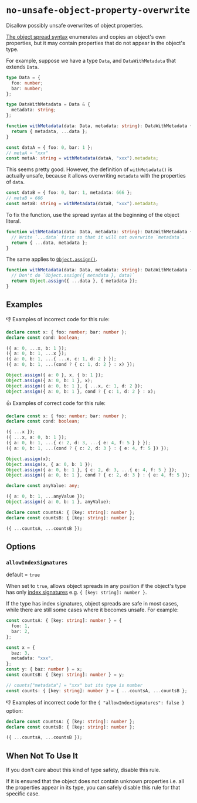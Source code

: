 # `no-unsafe-object-property-overwrite`

Disallow possibly unsafe overwrites of object properties.

[The object spread syntax](https://developer.mozilla.org/en-US/docs/Web/JavaScript/Reference/Operators/Spread_syntax) enumerates and copies an object's own properties, but it may contain properties that do not appear in the object's type.

For example, suppose we have a type `Data`, and `DataWithMetadata` that extends `Data`.

```ts
type Data = {
  foo: number;
  bar: number;
};

type DataWithMetadata = Data & {
  metadata: string;
};

function withMetadata(data: Data, metadata: string): DataWithMetadata {
  return { metadata, ...data };
}

const dataA = { foo: 0, bar: 1 };
// metaA = "xxx"
const metaA: string = withMetadata(dataA, "xxx").metadata;
```

This seems pretty good.
However, the definition of `withMetadata()` is actually unsafe, because it allows overwriting `metadata` with the properties of `data`.

```ts
const dataB = { foo: 0, bar: 1, metadata: 666 };
// metaB = 666
const metaB: string = withMetadata(dataB, "xxx").metadata;
```

To fix the function, use the spread syntax at the beginning of the object literal.

```ts
function withMetadata(data: Data, metadata: string): DataWithMetadata {
  // Write `...data` first so that it will not overwrite `metadata`.
  return { ...data, metadata };
}
```

The same applies to [`Object.assign()`](https://developer.mozilla.org/en-US/docs/Web/JavaScript/Reference/Global_Objects/Object/assign).

```ts
function withMetadata(data: Data, metadata: string): DataWithMetadata {
  // Don't do `Object.assign({ metadata }, data)`
  return Object.assign({ ...data }, { metadata });
}
```

## Examples

👎 Examples of incorrect code for this rule:

```ts
declare const x: { foo: number; bar: number };
declare const cond: boolean;

({ a: 0, ...x, b: 1 });
({ a: 0, b: 1, ...x });
({ a: 0, b: 1, ...{ ...x, c: 1, d: 2 } });
({ a: 0, b: 1, ...(cond ? { c: 1, d: 2 } : x) });

Object.assign({ a: 0 }, x, { b: 1 });
Object.assign({ a: 0, b: 1 }, x);
Object.assign({ a: 0, b: 1 }, { ...x, c: 1, d: 2 });
Object.assign({ a: 0, b: 1 }, cond ? { c: 1, d: 2 } : x);
```

👍 Examples of correct code for this rule:

```ts
declare const x: { foo: number; bar: number };
declare const cond: boolean;

({ ...x });
({ ...x, a: 0, b: 1 });
({ a: 0, b: 1, ...{ c: 2, d: 3, ...{ e: 4, f: 5 } } });
({ a: 0, b: 1, ...(cond ? { c: 2, d: 3 } : { e: 4, f: 5 }) });

Object.assign(x);
Object.assign(x, { a: 0, b: 1 });
Object.assign({ a: 0, b: 1 }, { c: 2, d: 3, ...{ e: 4, f: 5 } });
Object.assign({ a: 0, b: 1 }, cond ? { c: 2, d: 3 } : { e: 4, f: 5 });

declare const anyValue: any;

({ a: 0, b: 1, ...anyValue });
Object.assign({ a: 0, b: 1 }, anyValue);

declare const countsA: { [key: string]: number };
declare const countsB: { [key: string]: number };

({ ...countsA, ...countsB });
```

## Options

### `allowIndexSignatures`

default = `true`

When set to `true`, allows object spreads in any position if the object's type has only [index signatures](https://www.typescriptlang.org/docs/handbook/2/objects.html#index-signatures) e.g. `{ [key: string]: number }`.

If the type has index signatures, object spreads are safe in most cases, while there are still some cases where it becomes unsafe.
For example:

```ts
const countsA: { [key: string]: number } = {
  foo: 1,
  bar: 2,
};

const x = {
  baz: 3,
  metadata: "xxx",
};
const y: { baz: number } = x;
const countsB: { [key: string]: number } = y;

// counts["metadata"] = "xxx" but its type is number
const counts: { [key: string]: number } = { ...countsA, ...countsB };
```

👎 Examples of incorrect code for the `{ "allowIndexSignatures": false }` option:

```ts
declare const countsA: { [key: string]: number };
declare const countsB: { [key: string]: number };

({ ...countsA, ...countsB });
```

## When Not To Use It

If you don't care about this kind of type safety, disable this rule.

If it is ensured that the object does not contain unknown properties i.e. all the properties appear in its type, you can safely disable this rule for that specific case.
